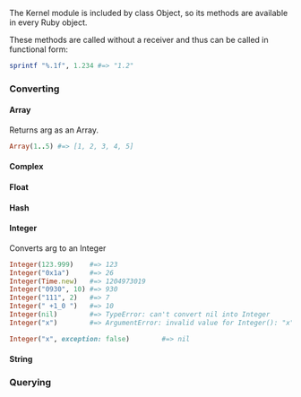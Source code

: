 The Kernel module is included by class Object, so its methods are available in every Ruby object.

These methods are called without a receiver and thus can be called in functional form:
```ruby
sprintf "%.1f", 1.234 #=> "1.2"
```

### Converting
#### Array
Returns arg as an Array.
```ruby
Array(1..5) #=> [1, 2, 3, 4, 5]
```

#### Complex

#### Float

#### Hash

#### Integer
Converts arg to an Integer
```ruby
Integer(123.999)    #=> 123
Integer("0x1a")     #=> 26
Integer(Time.new)   #=> 1204973019
Integer("0930", 10) #=> 930
Integer("111", 2)   #=> 7
Integer(" +1_0 ")   #=> 10
Integer(nil)        #=> TypeError: can't convert nil into Integer
Integer("x")        #=> ArgumentError: invalid value for Integer(): "x"

Integer("x", exception: false)        #=> nil
```

#### String

### Querying
